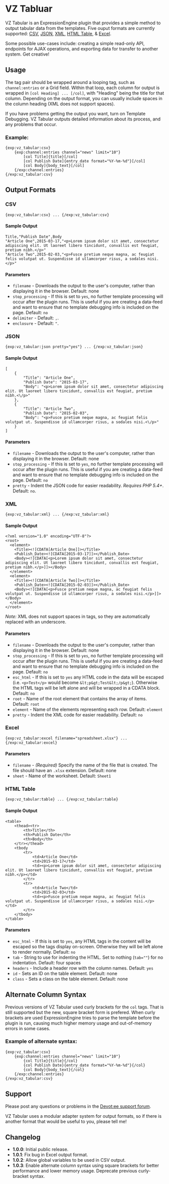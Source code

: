 VZ Tabluar
==========

VZ Tabular is an ExpressionEngine plugin that provides a simple method to output tabular data from the templates. Five ouput formats are currently supported: [CSV](#csv), [JSON](#json), [XML](#xml), [HTML Table](#html-table), & [Excel](#excel).

Some possible use-cases include: creating a simple read-only API, endpoints for AJAX operations, and exporting data for transfer to another system. Get creative!

Usage
-----

The tag pair should be wrapped around a looping tag, such as `channel:entries` or a Grid field. Within that loop, each column for output is wrapped in `[col Heading] ... [/col]`, with "Heading" being the title for that column. Depending on the output format, you can usually include spaces in the column heading (XML does not support spaces).

If you have problems getting the output you want, turn on Template Debugging. VZ Tabular outputs detailed information about its process, and any problems that occur.

### Example:

    {exp:vz_tabular:csv}
        {exp:channel:entries channel="news" limit="10"}
            [col Title]{title}[/col]
            [col Publish Date]{entry_date format="%Y-%m-%d"}[/col]
            [col Body]{body_text}[/col]
        {/exp:channel:entries}
    {/exp:vz_tabular:csv}


Output Formats
--------------

### CSV

    {exp:vz_tabular:csv} ... {/exp:vz_tabular:csv}

#### Sample Output

    Title,"Publish Date",Body
    "Article One",2015-03-17,"<p>Lorem ipsum dolor sit amet, consectetur adipiscing elit. Ut laoreet libero tincidunt, convallis est feugiat, pretium nibh.</p>"
    "Article Two",2015-02-03,"<p>Fusce pretium neque magna, ac feugiat felis volutpat ut. Suspendisse id ullamcorper risus, a sodales nisi.</p>"

#### Parameters

* `filename` - Downloads the output to the user's computer, rather than displaying it in the browser. Default: none
* `stop_processing` - If this is set to `yes`, no further template processing will occur after the plugin runs. This is useful if you are creating a data-feed and want to ensure that no template debugging info is included on the page. Default: `no`
* `delimiter` - Default: `,`.
* `enclosure` - Default: `"`.


### JSON

    {exp:vz_tabular:json pretty="yes"} ... {/exp:vz_tabular:json}

#### Sample Output

    [
        {
            "Title": "Article One",
            "Publish Date": "2015-03-17",
            "Body": "<p>Lorem ipsum dolor sit amet, consectetur adipiscing elit. Ut laoreet libero tincidunt, convallis est feugiat, pretium nibh.<\/p>"
        },
        {
            "Title": "Article Two",
            "Publish Date": "2015-02-03",
            "Body": "<p>Fusce pretium neque magna, ac feugiat felis volutpat ut. Suspendisse id ullamcorper risus, a sodales nisi.<\/p>"
        }
    ]

#### Parameters

* `filename` - Downloads the output to the user's computer, rather than displaying it in the browser. Default: none
* `stop_processing` - If this is set to `yes`, no further template processing will occur after the plugin runs. This is useful if you are creating a data-feed and want to ensure that no template debugging info is included on the page. Default: `no`
* `pretty` - Indent the JSON code for easier readability. *Requires PHP 5.4+*. Default: `no`.


### XML

    {exp:vz_tabular:xml} ... {/exp:vz_tabular:xml}

#### Sample Output

    <?xml version="1.0" encoding="UTF-8"?>
    <root>
      <element>
        <Title><![CDATA[Article One]]></Title>
        <Publish_Date><![CDATA[2015-03-17]]></Publish_Date>
        <Body><![CDATA[<p>Lorem ipsum dolor sit amet, consectetur adipiscing elit. Ut laoreet libero tincidunt, convallis est feugiat, pretium nibh.</p>]]></Body>
      </element>
      <element>
        <Title><![CDATA[Article Two]]></Title>
        <Publish_Date><![CDATA[2015-02-03]]></Publish_Date>
        <Body><![CDATA[<p>Fusce pretium neque magna, ac feugiat felis volutpat ut. Suspendisse id ullamcorper risus, a sodales nisi.</p>]]></Body>
      </element>
    </root>

*Note:* XML does not support spaces in tags, so they are automatically replaced with an underscore.

#### Parameters

* `filename` - Downloads the output to the user's computer, rather than displaying it in the browser. Default: none
* `stop_processing` - If this is set to `yes`, no further template processing will occur after the plugin runs. This is useful if you are creating a data-feed and want to ensure that no template debugging info is included on the page. Default: `no`
* `esc_html` - If this is set to `yes` any HTML code in the data will be escaped (i.e. `<p>Test</p>` would become `&lt;p&gt;Test&lt;/p&gt;`). Otherwise the HTML tags will be left alone and will be wrapped in a CDATA block. Default: `no`
* `root` - Name of the root element that contains the array of items. Default: `root`
* `element` - Name of the elements representing each row. Default: `element`
* `pretty` - Indent the XML code for easier readability. Default: `no`


### Excel

    {exp:vz_tabular:excel filename="spreadsheet.xlsx"} ... {/exp:vz_tabular:excel}

#### Parameters

* `filename` - *(Required)* Specify the name of the file that is created. The file should have an `.xlsx` extension. Default: none
* `sheet` - Name of the worksheet. Default: `Sheet1`


### HTML Table

    {exp:vz_tabular:table} ... {/exp:vz_tabular:table}

#### Sample Output

    <table>
        <thead><tr>
            <th>Title</th>
            <th>Publish Date</th>
            <th>Body</th>
        </tr></thead>
        <tbody
            <tr>
                <td>Article One</td>
                <td>2015-03-17</td>
                <td><p>Lorem ipsum dolor sit amet, consectetur adipiscing elit. Ut laoreet libero tincidunt, convallis est feugiat, pretium nibh.</p></td>
            </tr>
            <tr>
                <td>Article Two</td>
                <td>2015-02-03</td>
                <td><p>Fusce pretium neque magna, ac feugiat felis volutpat ut. Suspendisse id ullamcorper risus, a sodales nisi.</p></td>
            </tr>
        </tbody>
    </table>

#### Parameters

* `esc_html` - If this is set to `yes`, any HTML tags in the content will be escaped so the tags display on-screen. Otherwise they will be left alone to render normally. Default: `no`
* `tab` - String to use for indenting the HTML. Set to nothing (`tab=""`) for no indentation. Default: four spaces
* `headers` - Include a header row with the column names. Default: `yes`
* `id` - Sets an ID on the table element. Default: none
* `class` - Sets a class on the table element. Default: none

Alternate Column Syntax
-----------------------

Previous versions of VZ Tabular used curly brackets for the `col` tags. That is still supported but the new, square bracket form is prefered. When curly brackets are used ExpressionEngine tries to parse the template before the plugin is run, causing much higher memory usage and out-of-memory errors in some cases.

### Example of alternate syntax:

    {exp:vz_tabular:csv}
        {exp:channel:entries channel="news" limit="10"}
            {col Title}{title}{/col}
            {col Publish Date}{entry_date format="%Y-%m-%d"}{/col}
            {col Body}{body_text}{/col}
        {/exp:channel:entries}
    {/exp:vz_tabular:csv}

Support
-------

Please post any questions or problems in the [Devot:ee support forum](https://devot-ee.com/add-ons/support/vz-tabular/viewforum).

VZ Tabular uses a modular adapter system for output formats, so if there is another format that would be useful to you, please tell me! 

Changelog
---------

* __1.0.0__: Initial public release.
* __1.0.1__: Fix bug in Excel output format.
* __1.0.2__: Allow global variables to be used in CSV output.
* __1.0.3__: Enable alternate column syntax using square brackets for better performance and lower memory usage. Deprecate previous curly-bracket syntax.